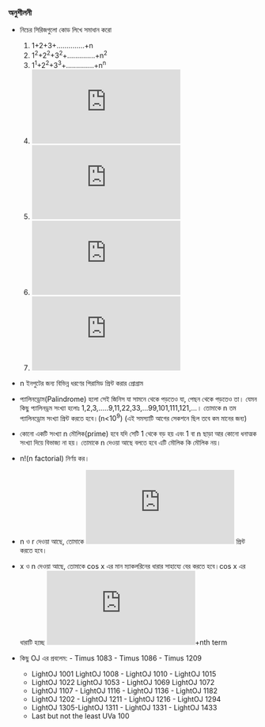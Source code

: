 ### অনুশীলনী

* নিচের সিরিজগুলো কোড লিখে সমাধান করো
  1. 1+2+3+..............+n
  2. 1<sup>2</sup>+2<sup>2</sup>+3<sup>2</sup>+..............+n<sup>2</sup>
  3. 1<sup>1</sup>+2<sup>2</sup>+3<sup>3</sup>+..............+n<sup>n</sup>
  4. ![](https://latex.codecogs.com/gif.latex?%5Cinline%201&plus;%282&plus;3%29&plus;%284&plus;5&plus;6%29&plus;%5Ccdot%20%5Ccdot%20%5Ccdot%20%5Ccdot%20%5Ccdot&plus;nth%5C%2C%20%5C%2C%20%5C%2C%20term)
  5. ![](https://latex.codecogs.com/gif.latex?%5Cinline%201-2&plus;3-4&plus;5%5Ccdot%20%5Ccdot%20%5Ccdot%20%5Ccdot%20%5Ccdot%20nth%5C%2C%20%5C%2C%20%5C%2C%20term)
  6. ![](https://latex.codecogs.com/gif.latex?%5Cinline%201&plus;%282&plus;3*4%29&plus;%285&plus;6*7*8*9*10%29&plus;%5Ccdot%20%5Ccdot%20%5Ccdot%20%5Ccdot%20%5Ccdot%20&plus;nth%5C%2C%20%5C%2C%20%5C%2C%20term)
  8. ![](https://latex.codecogs.com/gif.latex?%5Cinline%201*n&plus;2*%28n-1%29&plus;.......n*1)

* n ইনপুটের জন্য বিভিন্ন ধরণের পিরামিড প্রিন্ট করার প্রোগ্রাম
* প্যালিনড্রোম(Palindrome) হলো সেই জিনিস যা সামনে থেকে পড়তেও যা, পেছন থেকে পড়তেও তা। যেমন কিছু প্যালিনড্রম সংখ্যা হলোঃ 1,2,3,.....9,11,22,33,...99,101,111,121,...। তোমাকে n তম প্যালিনড্রোম সংখ্যা প্রিন্ট করতে হবে।(n<10<sup>9</sup>) (এই সমস্যাটি আগের সেকশনে ছিল তবে কম মানের জন্য)
* কোনো একটি সংখ্যা n মৌলিক(prime) হবে যদি সেটি 1 থেকে বড় হয় এবং 1 বা n ছাড়া আর কোনো ধনাত্মক সংখ্যা দিয়ে বিভাজ্য না হয়। তোমাকে n দেওয়া আছে বলতে হবে এটি মৌলিক কি মৌলিক নয়।
* n!(n factorial) নির্ণয় কর।
* n ও r দেওয়া আছে, তোমাকে  ![](https://latex.codecogs.com/gif.latex?%5Cinline%20%5Cbinom%7Bn%7D%7Br%7D%3D%5Cfrac%7Bn%21%7D%7Br%21%28n-r%29%21%29%7D)  প্রিন্ট করতে হবে।
* x ও n দেওয়া আছে, তোমাকে cos x এর মান ম্যাকলরিনের ধারার সাহায্যে বের করতে হবে।cos x এর ধারাটি হচ্ছে ![](https://latex.codecogs.com/gif.latex?%5Cinline%201-%5Cfrac%7Bx%5E%7B2%7D%7D%7B2%21%7D&plus;%5Cfrac%7Bx%5E%7B4%7D%7D%7B4%21%7D&plus;%5Ccdot%20%5Ccdot%20%5Ccdot%20%5Ccdot%20%5Ccdot%20%5Ccdot)+nth term
* কিছু OJ এর প্রবলেম: - Timus 1083 - Timus 1086 - Timus 1209
  - LightOJ 1001 LightOJ 1008 - LightOJ 1010 - LightOJ 1015 
  - LightOJ 1022 LightOJ 1053 - LightOJ 1069 LightOJ 1072
  - LightOJ 1107 - LightOJ 1116 - LightOJ 1136 - LightOJ 1182
  - LightOJ 1202 - LightOJ 1211 - LightOJ 1216 - LightOJ 1294 
  - LightOJ 1305-LightOJ 1311 - LightOJ 1331 - LightOJ 1433
  - Last but not the least UVa 100
